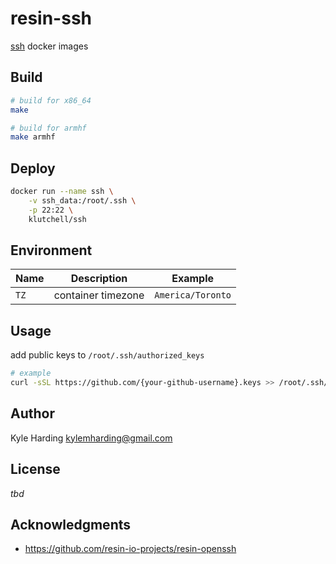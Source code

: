 # resin-ssh

[ssh](https://www.ssh.com/ssh/) docker images

## Build

```bash
# build for x86_64
make

# build for armhf
make armhf
```

## Deploy

```bash
docker run --name ssh \
    -v ssh_data:/root/.ssh \
    -p 22:22 \
    klutchell/ssh
```

## Environment

|Name|Description|Example|
|---|---|---|
|`TZ`|container timezone|`America/Toronto`|

## Usage

add public keys to `/root/.ssh/authorized_keys`

```bash
# example
curl -sSL https://github.com/{your-github-username}.keys >> /root/.ssh/authorized_keys
```

## Author

Kyle Harding <kylemharding@gmail.com>

## License

_tbd_

## Acknowledgments

* https://github.com/resin-io-projects/resin-openssh


